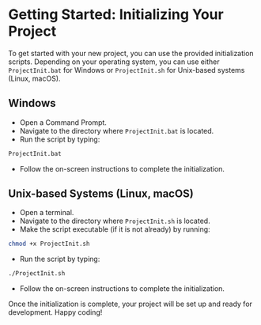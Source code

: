 # Getting Started: Initializing Your Project

To get started with your new project, you can use the provided initialization scripts. Depending on your operating system, you can use either `ProjectInit.bat` for Windows or `ProjectInit.sh` for Unix-based systems (Linux, macOS).

## Windows

* Open a Command Prompt.
* Navigate to the directory where `ProjectInit.bat` is located.
* Run the script by typing:
```bat
ProjectInit.bat
```
* Follow the on-screen instructions to complete the initialization.

## Unix-based Systems (Linux, macOS)

* Open a terminal.
* Navigate to the directory where `ProjectInit.sh` is located.
* Make the script executable (if it is not already) by running:
```sh
chmod +x ProjectInit.sh
```
* Run the script by typing:
```sh
./ProjectInit.sh
```
* Follow the on-screen instructions to complete the initialization.

Once the initialization is complete, your project will be set up and ready for development. Happy coding!